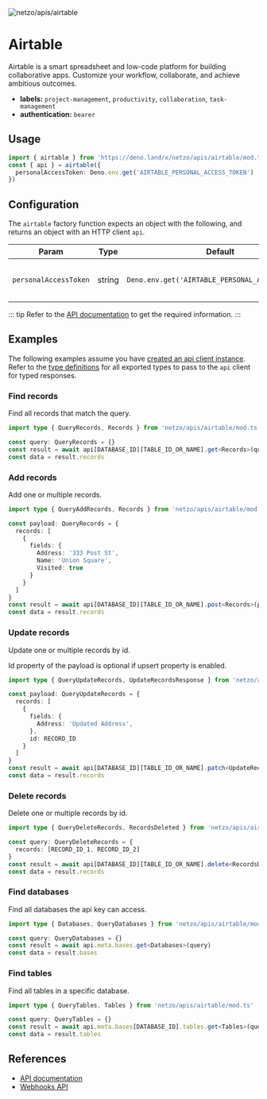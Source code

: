 <img src="https://raw.githubusercontent.com/netzo/netzo/main/assets/apis/airtable.svg" alt="netzo/apis/airtable" class="mb-5 w-75px">

# Airtable

Airtable is a smart spreadsheet and low-code platform for building collaborative apps. Customize your workflow, collaborate, and achieve ambitious outcomes.

- **labels:** `project-management`, `productivity`, `collaboration`, `task-management`
- **authentication:** `bearer`

## Usage

```ts
import { airtable } from 'https://deno.land/x/netzo/apis/airtable/mod.ts'
const { api } = airtable({
  personalAccessToken: Deno.env.get('AIRTABLE_PERSONAL_ACCESS_TOKEN')
})
```

## Configuration

The `airtable` factory function expects an object with the following, and returns an object with an HTTP client `api`.

| Param                 | Type   | Default                                          | Description                                |
|-----------------------|--------|--------------------------------------------------|--------------------------------------------|
| `personalAccessToken` | string | `Deno.env.get('AIRTABLE_PERSONAL_ACCESS_TOKEN')` | the access token to use for authentication |


::: tip Refer to the [API documentation](https://airtable.com/developers/web/api/introduction) to get the required information.
:::

## Examples

The following examples assume you have [created an api client instance](#usage). Refer to the [type definitions](https://deno.land/x/netzo/apis/airtable/types.ts) for all exported types to pass to the `api` client for typed responses.

### Find records

Find all records that match the query.

```ts
import type { QueryRecords, Records } from 'netzo/apis/airtable/mod.ts'

const query: QueryRecords = {}
const result = await api[DATABASE_ID][TABLE_ID_OR_NAME].get<Records>(query)
const data = result.records
```

### Add records

Add one or multiple records.

```ts
import type { QueryAddRecords, Records } from 'netzo/apis/airtable/mod.ts'

const payload: QueryRecords = {
  records: [
    {
      fields: {
        Address: '333 Post St',
        Name: 'Union Square',
        Visited: true
      }
    }
  ]
}
const result = await api[DATABASE_ID][TABLE_ID_OR_NAME].post<Records>(payload)
const data = result.records
```

### Update records

Update one or multiple records by id.

Id property of the payload is optional if upsert property is enabled.

```ts
import type { QueryUpdateRecords, UpdateRecordsResponse } from 'netzo/apis/airtable/mod.ts'

const payload: QueryUpdateRecords = {
  records: [
    {
      fields: {
        Address: 'Updated Address',
      },
      id: RECORD_ID
    }
  ]
}
const result = await api[DATABASE_ID][TABLE_ID_OR_NAME].patch<UpdateRecordsResponse>(payload)
const data = result.records
```

### Delete records

Delete one or multiple records by id.

```ts
import type { QueryDeleteRecords, RecordsDeleted } from 'netzo/apis/airtable/mod.ts'

const query: QueryDeleteRecords = {
  records: [RECORD_ID_1, RECORD_ID_2]
}
const result = await api[DATABASE_ID][TABLE_ID_OR_NAME].delete<RecordsDeleted>(query)
const data = result.records
```

### Find databases

Find all databases the api key can access.

```ts
import type { Databases, QueryDatabases } from 'netzo/apis/airtable/mod.ts'

const query: QueryDatabases = {}
const result = await api.meta.bases.get<Databases>(query)
const data = result.bases
```

### Find tables

Find all tables in a specific database.

```ts
import type { QueryTables, Tables } from 'netzo/apis/airtable/mod.ts'

const query: QueryTables = {}
const result = await api.meta.bases[DATABASE_ID].tables.get<Tables>(query)
const data = result.tables
```

## References

- [API documentation](https://airtable.com/developers/web/api/introduction)
- [Webhooks API](https://airtable.com/developers/web/guides/webhooks-api)
